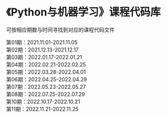 # 《Python与机器学习》课程代码库  
  
可按相应期数与时间寻找到对应的课程代码文件  

第01期：2021.11.01-2021.11.05  
第02期：2021.12.13-2021.12.17  
第03期：2022.01.17-2022.01.21  
第04期：2022.02.21-2022.02.25  
第05期：2022.03.28-2022.04.01  
第06期：2022.04.25-2022.04.29  
第07期：2022.05.23-2022.05.27  
第08期：2022.07.25-2022.07.29  
第10期：2022.10.17-2022.10.21  
第11期：2022.11.21-2022.11.25  